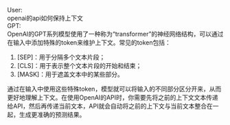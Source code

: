 User:<br>openai的api如何保持上下文<br> 
GPT:<br>OpenAI的GPT系列模型使用了一种称为“transformer”的神经网络结构，可以通过在输入中添加特殊的token来维护上下文。常见的token包括：

1. [SEP]：用于分隔多个文本片段；
2. [CLS]：用于表示整个文本片段的开始和结束；
3. [MASK]：用于遮盖文本中的某些部分。

通过在输入中使用这些特殊token，模型就可以将输入的不同部分区分开来，从而更好地理解上下文。在使用OpenAI的API时，你需要先将之前的上下文文本传递给API，然后再传递当前文本，API就会自动将之前的上下文与当前文本整合在一起，生成更准确的预测结果。<br> 
